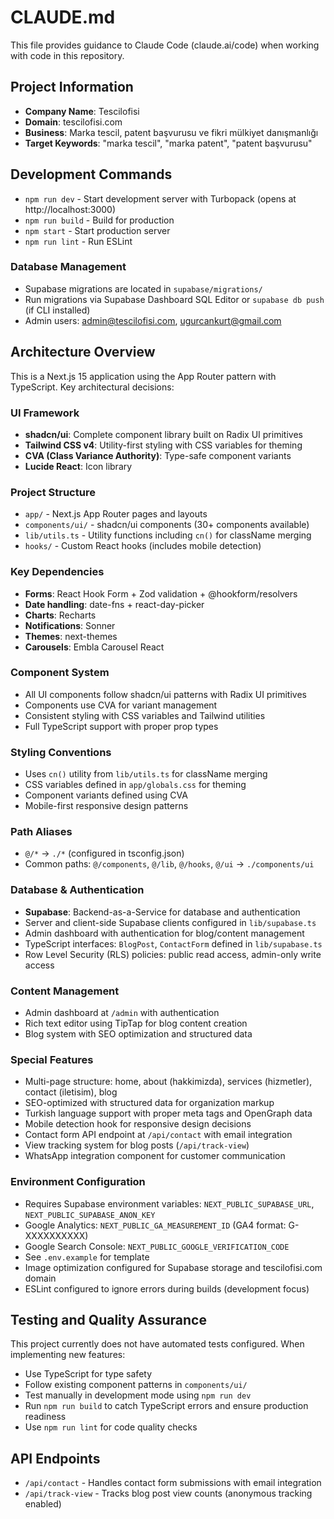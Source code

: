 # CLAUDE.md

This file provides guidance to Claude Code (claude.ai/code) when working with code in this repository.

## Project Information
- **Company Name**: Tescilofisi
- **Domain**: tescilofisi.com
- **Business**: Marka tescil, patent başvurusu ve fikri mülkiyet danışmanlığı
- **Target Keywords**: "marka tescil", "marka patent", "patent başvurusu"

## Development Commands

- `npm run dev` - Start development server with Turbopack (opens at http://localhost:3000)
- `npm run build` - Build for production
- `npm start` - Start production server
- `npm run lint` - Run ESLint

### Database Management
- Supabase migrations are located in `supabase/migrations/`
- Run migrations via Supabase Dashboard SQL Editor or `supabase db push` (if CLI installed)
- Admin users: admin@tescilofisi.com, ugurcankurt@gmail.com

## Architecture Overview

This is a Next.js 15 application using the App Router pattern with TypeScript. Key architectural decisions:

### UI Framework
- **shadcn/ui**: Complete component library built on Radix UI primitives
- **Tailwind CSS v4**: Utility-first styling with CSS variables for theming
- **CVA (Class Variance Authority)**: Type-safe component variants
- **Lucide React**: Icon library

### Project Structure
- `app/` - Next.js App Router pages and layouts
- `components/ui/` - shadcn/ui components (30+ components available)
- `lib/utils.ts` - Utility functions including `cn()` for className merging
- `hooks/` - Custom React hooks (includes mobile detection)

### Key Dependencies
- **Forms**: React Hook Form + Zod validation + @hookform/resolvers
- **Date handling**: date-fns + react-day-picker
- **Charts**: Recharts
- **Notifications**: Sonner
- **Themes**: next-themes
- **Carousels**: Embla Carousel React

### Component System
- All UI components follow shadcn/ui patterns with Radix UI primitives
- Components use CVA for variant management
- Consistent styling with CSS variables and Tailwind utilities
- Full TypeScript support with proper prop types

### Styling Conventions
- Uses `cn()` utility from `lib/utils.ts` for className merging
- CSS variables defined in `app/globals.css` for theming
- Component variants defined using CVA
- Mobile-first responsive design patterns

### Path Aliases
- `@/*` → `./*` (configured in tsconfig.json)
- Common paths: `@/components`, `@/lib`, `@/hooks`, `@/ui` → `./components/ui`

### Database & Authentication
- **Supabase**: Backend-as-a-Service for database and authentication
- Server and client-side Supabase clients configured in `lib/supabase.ts`
- Admin dashboard with authentication for blog/content management
- TypeScript interfaces: `BlogPost`, `ContactForm` defined in `lib/supabase.ts`
- Row Level Security (RLS) policies: public read access, admin-only write access

### Content Management
- Admin dashboard at `/admin` with authentication
- Rich text editor using TipTap for blog content creation
- Blog system with SEO optimization and structured data

### Special Features
- Multi-page structure: home, about (hakkimizda), services (hizmetler), contact (iletisim), blog
- SEO-optimized with structured data for organization markup
- Turkish language support with proper meta tags and OpenGraph data
- Mobile detection hook for responsive design decisions
- Contact form API endpoint at `/api/contact` with email integration
- View tracking system for blog posts (`/api/track-view`)
- WhatsApp integration component for customer communication

### Environment Configuration
- Requires Supabase environment variables: `NEXT_PUBLIC_SUPABASE_URL`, `NEXT_PUBLIC_SUPABASE_ANON_KEY`
- Google Analytics: `NEXT_PUBLIC_GA_MEASUREMENT_ID` (GA4 format: G-XXXXXXXXXX)
- Google Search Console: `NEXT_PUBLIC_GOOGLE_VERIFICATION_CODE`
- See `.env.example` for template
- Image optimization configured for Supabase storage and tescilofisi.com domain
- ESLint configured to ignore errors during builds (development focus)

## Testing and Quality Assurance

This project currently does not have automated tests configured. When implementing new features:
- Use TypeScript for type safety
- Follow existing component patterns in `components/ui/`
- Test manually in development mode using `npm run dev`
- Run `npm run build` to catch TypeScript errors and ensure production readiness
- Use `npm run lint` for code quality checks

## API Endpoints

- `/api/contact` - Handles contact form submissions with email integration
- `/api/track-view` - Tracks blog post view counts (anonymous tracking enabled)